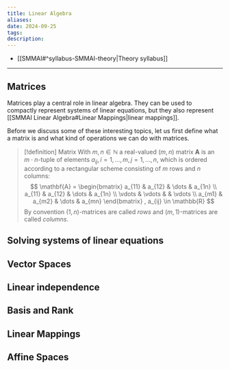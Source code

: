 ```yaml
---
title: Linear Algebra
aliases: 
date: 2024-09-25
tags: 
description:
---
```

- [[SMMAI#^syllabus-SMMAI-theory|Theory syllabus]]
---
## Matrices

Matrices play a central role in linear algebra. They can be used to compactly represent systems of linear equations, but they also represent [[SMMAI Linear Algebra#Linear Mappings|linear mappings]].

Before we discuss some of these interesting topics, let us first define what a matrix is and what kind of operations we can do with matrices. 

>[!definition] Matrix
> With $m,n \in \mathbb{N}$ a real-valued $(m,n)$ matrix $\mathbf{A}$ is an $m \cdot n$-tuple of elements $a_{ij}, i = 1, \dots, m, j = 1, \dots, n$, which is ordered according to a rectangular scheme consisting of $m$ rows and $n$ columns:
> $$
>  \mathbf{A} = 
>  \begin{bmatrix}
>      a_{11} & a_{12} & \dots & a_{1n} \\ 
>      a_{11} & a_{12} & \dots & a_{1n} \\
>       \vdots & \vdots &  & \vdots \\ 
>      a_{m1} & a_{m2} & \dots & a_{mn} 
> \end{bmatrix}
> , a_{ij} \in \mathbb{R}
> $$
> By convention $(1,n)$-matrices are called *rows* and $(m,1)$-matrices are called *columns*. 

## Solving systems of linear equations

## Vector Spaces

## Linear independence

## Basis and Rank

## Linear Mappings

## Affine Spaces


